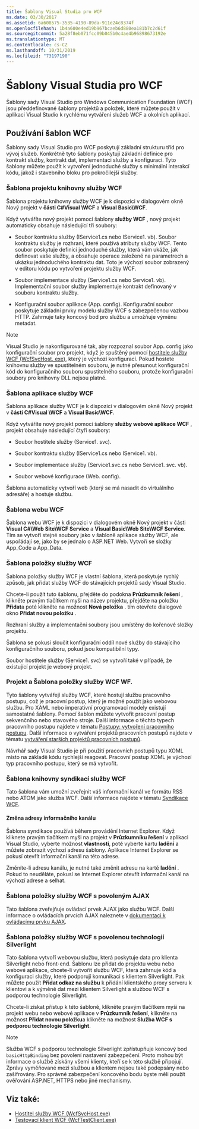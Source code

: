 ```yaml
---
title: Šablony Visual Studia pro WCF
ms.date: 03/30/2017
ms.assetid: 6a608575-3535-4190-89da-911e24c8374f
ms.openlocfilehash: 1b4a600e4ed19b967bcaeb6d880ea181b7c2d61f
ms.sourcegitcommit: 5a28f8eb071fcc09b045b0c4ae4b96898673192e
ms.translationtype: MT
ms.contentlocale: cs-CZ
ms.lasthandoff: 10/31/2019
ms.locfileid: "73197190"
---
```

# <a name="wcf-visual-studio-templates"></a>Šablony Visual Studia pro WCF
Šablony sady Visual Studio pro Windows Communication Foundation (WCF) jsou předdefinované šablony projektů a položek, které můžete použít v aplikaci Visual Studio k rychlému vytváření služeb WCF a okolních aplikací.  
  
## <a name="using-the-wcf-templates"></a>Používání šablon WCF  
 Šablony sady Visual Studio pro WCF poskytují základní strukturu tříd pro vývoj služeb. Konkrétně tyto šablony poskytují základní definice pro kontrakt služby, kontrakt dat, implementaci služby a konfiguraci. Tyto šablony můžete použít k vytvoření jednoduché služby s minimální interakcí kódu, jakož i stavebního bloku pro pokročilejší služby.  
  
### <a name="wcf-service-library-project-template"></a>Šablona projektu knihovny služby WCF  
 Šablona projektu knihovny služby WCF je k dispozici v dialogovém okně Nový projekt v **části C#Visual \WCF** a **Visual Basic\WCF**.  
  
 Když vytváříte nový projekt pomocí šablony **služby WCF** , nový projekt automaticky obsahuje následující tři soubory:  
  
- Soubor kontraktu služby (IService1.cs nebo IService1. vb). Soubor kontraktu služby je rozhraní, které používá atributy služby WCF. Tento soubor poskytuje definici jednoduché služby, která vám ukáže, jak definovat vaše služby, a obsahuje operace založené na parametrech a ukázku jednoduchého kontraktu dat. Toto je výchozí soubor zobrazený v editoru kódu po vytvoření projektu služby WCF.  
  
- Soubor implementace služby (Service1.cs nebo Service1. vb). Implementační soubor služby implementuje kontrakt definovaný v souboru kontraktu služby.  
  
- Konfigurační soubor aplikace (App. config). Konfigurační soubor poskytuje základní prvky modelu služby WCF s zabezpečenou vazbou HTTP. Zahrnuje taky koncový bod pro službu a umožňuje výměnu metadat.  
  
> [!NOTE]
> Visual Studio je nakonfigurované tak, aby rozpoznal soubor App. config jako konfigurační soubor pro projekt, když je spuštěný pomocí [hostitele služby WCF (WcfSvcHost. exe)](wcf-service-host-wcfsvchost-exe.md), který je výchozí konfigurací. Pokud hostete knihovnu služby ve spustitelném souboru, je nutné přesunout konfigurační kód do konfiguračního souboru spustitelného souboru, protože konfigurační soubory pro knihovny DLL nejsou platné.  
  
### <a name="wcf-service-application-template"></a>Šablona aplikace služby WCF  
 Šablona aplikace služby WCF je k dispozici v dialogovém okně Nový projekt v **části C#Visual \WCF** a **Visual Basic\WCF**.  
  
 Když vytváříte nový projekt pomocí šablony **služby webové aplikace WCF** , projekt obsahuje následující čtyři soubory:  
  
- Soubor hostitele služby (Service1. svc).  
  
- Soubor kontraktu služby (IService1.cs nebo IService1. vb).  
  
- Soubor implementace služby (Service1.svc.cs nebo Service1. svc. vb).  
  
- Soubor webové konfigurace (Web. config).  
  
 Šablona automaticky vytvoří web (který se má nasadit do virtuálního adresáře) a hostuje službu.  
  
### <a name="wcf-web-site-template"></a>Šablona webu WCF  
 Šablona webu WCF je k dispozici v dialogovém okně Nový projekt v části **Visual C#\Web Site\WCF Service** a **Visual Basic\Web Site\WCF Service**. Tím se vytvoří stejné soubory jako v šabloně aplikace služby WCF, ale uspořádají se, jako by se jednalo o ASP.NET Web. Vytvoří se složky App_Code a App_Data.  
  
### <a name="wcf-service-item-template"></a>Šablona položky služby WCF  
 Šablona položky služby WCF je vlastní šablona, která poskytuje rychlý způsob, jak přidat služby WCF do stávajících projektů sady Visual Studio.  
  
 Chcete-li použít tuto šablonu, přejděte do podokna **Průzkumník řešení** , klikněte pravým tlačítkem myši na název projektu, přejděte na položku **Přidat**a poté klikněte na možnost **Nová položka** . tím otevřete dialogové okno **Přidat novou položku** .  
  
 Rozhraní služby a implementační soubory jsou umístěny do kořenové složky projektu.  
  
 Šablona se pokusí sloučit konfigurační oddíl nové služby do stávajícího konfiguračního souboru, pokud jsou kompatibilní typy.  
  
 Soubor hostitele služby (Service1. svc) se vytvoří také v případě, že existující projekt je webový projekt.  
  
### <a name="wcf-wf-service-project-and-item-template"></a>Projekt a Šablona položky služby WCF WF.  
 Tyto šablony vytvářejí služby WCF, které hostují službu pracovního postupu, což je pracovní postup, který je možné použít jako webovou službu. Pro XAML nebo imperativní programovací modely existují samostatné šablony. Pomocí šablon můžete vytvořit pracovní postup sekvenčního nebo stavového stroje. Další informace o těchto typech pracovního postupu najdete v tématu [Postupy: vytvoření pracovního postupu](../windows-workflow-foundation/how-to-create-a-workflow.md). Další informace o vytváření projektů pracovních postupů najdete v tématu [vytváření starších projektů pracovních postupů](/visualstudio/workflow-designer/developing-applications-with-the-workflow-designer).  
  
 Návrhář sady Visual Studio je při použití pracovních postupů typu XOML místo na základě kódu rychlejší reagovat. Pracovní postup XOML je výchozí typ pracovního postupu, který se má vytvořit.  
  
### <a name="wcf-syndication-service-library-template"></a>Šablona knihovny syndikací služby WCF  
 Tato šablona vám umožní zveřejnit váš informační kanál ve formátu RSS nebo ATOM jako služba WCF. Další informace najdete v tématu [Syndikace WCF](./feature-details/wcf-syndication.md).  
  
#### <a name="changing-the-address-of-the-feed"></a>Změna adresy informačního kanálu  
 Šablona syndikace používá během provádění Internet Explorer. Když kliknete pravým tlačítkem myši na projekt v **Průzkumníku řešení** v aplikaci Visual Studio, vyberte možnost **vlastnosti**, poté vyberte kartu **ladění** a můžete zobrazit výchozí adresu šablony. Aplikace Internet Explorer se pokusí otevřít informační kanál na této adrese.  
  
 Změníte-li adresu kanálu, je nutné také změnit adresu na kartě **ladění** . Pokud to neuděláte, pokusí se Internet Explorer otevřít informační kanál na výchozí adrese a selhat.  
  
### <a name="ajax-enabled-wcf-service-item-template"></a>Šablona položky služby WCF s povoleným AJAX  
 Tato šablona zveřejňuje ovládací prvek AJAX jako službu WCF. Další informace o ovládacích prvcích AJAX naleznete v [dokumentaci k ovládacímu prvku AJAX](https://go.microsoft.com/fwlink/?LinkId=96717).  
  
### <a name="silverlight-enabled-wcf-service-item-template"></a>Šablona položky služby WCF s povolenou technologií Silverlight  
 Tato šablona vytvoří webovou službu, která poskytuje data pro klienta Silverlight nebo front-end. Šablonu lze přidat do projektu webu nebo webové aplikace, chcete-li vytvořit službu WCF, která zahrnuje kód a konfiguraci služby, které podporují komunikaci s klientem Silverlight. Pak můžete použít **Přidat odkaz na službu** k přidání klientského proxy serveru k klientovi a k výměně dat mezi klientem Silverlight a službou WCF s podporou technologie Silverlight.  
  
 Chcete-li získat přístup k této šabloně, klikněte pravým tlačítkem myši na projekt webu nebo webové aplikace v **Průzkumník řešení**, klikněte na možnost **Přidat novou položku**a klikněte na možnost **Služba WCF s podporou technologie Silverlight**.  
  
> [!NOTE]
> Služba WCF s podporou technologie Silverlight zpřístupňuje koncový bod `basicHttpBinding` bez povolení nastavení zabezpečení. Proto mohou být informace o službě získány všemi klienty, kteří se k této službě připojují. Zprávy vyměňované mezi službou a klientem nejsou také podepsány nebo zašifrovány. Pro správné zabezpečení koncového bodu byste měli použít ověřování ASP.NET, HTTPS nebo jiné mechanismy.  
  
## <a name="see-also"></a>Viz také:

- [Hostitel služby WCF (WcfSvcHost.exe)](wcf-service-host-wcfsvchost-exe.md)
- [Testovací klient WCF (WcfTestClient.exe)](wcf-test-client-wcftestclient-exe.md)
